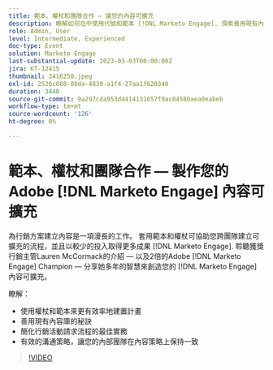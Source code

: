 ```yaml
---
title: 範本、權杖和團隊合作 — 讓您的內容可擴充
description: 瞭解如何在中使用代號和範本 [!DNL Marketo Engage]. 探索善用現有內容庫的秘訣。
role: Admin, User
level: Intermediate, Experienced
doc-type: Event
solution: Marketo Engage
last-substantial-update: 2023-03-03T00:00:00Z
jira: KT-12415
thumbnail: 3416250.jpeg
exl-id: 2526c088-08da-4839-a1f4-27aa1f620340
duration: 3440
source-git-commit: 9a297cda953d4414131657f9ac84580aea0eabeb
workflow-type: tm+mt
source-wordcount: '126'
ht-degree: 0%

---
```


# 範本、權杖和團隊合作 — 製作您的Adobe [!DNL Marketo Engage] 內容可擴充

為行銷方案建立內容是一項漫長的工作。 套用範本和權杖可協助您跨團隊建立可擴充的流程，並且以較少的投入取得更多成果 [!DNL Marketo Engage]. 聆聽獲獎行銷主管Lauren McCormack的介紹 — 以及2倍的Adobe [!DNL Marketo Engage] Champion — 分享她多年的智慧來創造您的 [!DNL Marketo Engage] 內容可擴充。

瞭解：

* 使用權杖和範本來更有效率地建置計畫
* 善用現有內容庫的秘訣
* 簡化行銷活動請求流程的最佳實務
* 有效的溝通策略，讓您的內部團隊在內容策略上保持一致

>[!VIDEO](https://video.tv.adobe.com/v/3416250/?quality=12&learn=on)
